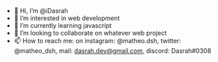 - 👋 Hi, I’m @iDasrah
- 👀 I’m interested in web development
- 🌱 I’m currently learning javascript
- 💞️ I’m looking to collaborate on whatever web project
- 📫 How to reach me: on instagram: @matheo.dsh, twitter: @matheo_dsh, mail: dasrah.dev@gmail.com, discord: Dasrah#0308

<!---
iDasrah/iDasrah is a ✨ special ✨ repository because its `README.md` (this file) appears on your GitHub profile.
You can click the Preview link to take a look at your changes.
--->

